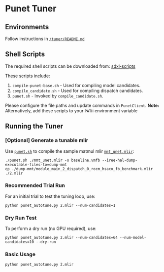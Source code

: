 # Punet Tuner

## Environments
Follow instructions in [`/tuner/README.md`](../README.md)

## Shell Scripts

The required shell scripts can be downloaded from: [sdxl-scripts](https://github.com/nod-ai/sdxl-scripts)

These scripts include:
1. `compile-punet-base.sh` - Used for compiling model candidates.
2. `compile_candidate.sh` - Used for compiling dispatch candidates.
3. `punet.sh` - Invoked by `compile_candidate.sh`.

Please configure the file paths and update commands in `PunetClient`.
**Note:** Alternatively, add these scripts to your `PATH` environment variable

## Running the Tuner

### [Optional] Generate a tunable mlir
Use [`punet.sh`](https://github.com/nod-ai/sdxl-scripts/blob/main/tuning/punet.sh) to compile the sample matmul mlir [`mmt_unet.mlir`](https://github.com/nod-ai/sdxl-scripts/blob/main/tuning/mmt_unet.mlir):
```
./punet.sh ./mmt_unet.mlir -o baseline.vmfb --iree-hal-dump-executable-files-to=dump-mmt
cp ./dump-mmt/module_main_2_dispatch_0_rocm_hsaco_fb_benchmark.mlir ./2.mlir
```

### Recommended Trial Run
For an initial trial to test the tuning loop, use:
```
python punet_autotune.py 2.mlir --num-candidates=1
```

### Dry Run Test
To perform a dry run (no GPU required), use:
```
python punet_autotune.py 2.mlir --num-candidates=64 --num-model-candidates=10 --dry-run
```

### Basic Usage
```
python punet_autotune.py 2.mlir
```
